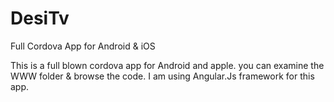 # DesiTv
Full Cordova App for Android &amp; iOS

This is a full blown cordova app for Android and apple. you can examine the WWW folder & browse the code. I am using Angular.Js framework for this app.

